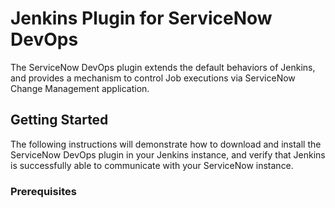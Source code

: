 # Jenkins Plugin for ServiceNow DevOps

The ServiceNow DevOps plugin extends the default behaviors of Jenkins, and provides a mechanism to control Job executions via ServiceNow Change Management application.

## Getting Started

The following instructions will demonstrate how to download and install the ServiceNow DevOps plugin in your Jenkins instance, and verify that Jenkins is successfully able to communicate with your ServiceNow instance.

### Prerequisites
